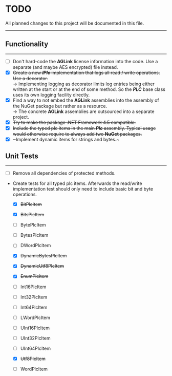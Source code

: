 # TODO

All planned changes to this project will be documented in this file.
___

## Functionality
___

- [ ] Don't hard-code the **AGLink** license information into the code. Use a separate (and maybe AES encrypted) file instead.
- [x] ~~Create a new ***IPlc*** implementation that logs all read / write operations. Use a decorator.~~  
→ Implementing logging as decorator limits log entries being either written at the start or at the end of some method. So the ***PLC*** base class uses its own logging facility directly.
- [x] Find a way to not embed the **AGLink** assemblies into the assembly of the NuGet package but rather as a resource.  
→ The concrete **AGLink** assemblies are outsourced into a separate project. 
- [x] ~~Try to make the package .NET Framework 4.5 compatible.~~
- [x] ~~Include the typed plc items in the main ***Plc*** assembly. Typical usage would otherwise require to always add two **NuGet** packages.~~
- [x] ~Implement dynamic items for strings and bytes.~ 

## Unit Tests
___

- [ ] Remove all dependencies of protected methods.
- Create tests for all typed plc items. Afterwards the read/write implementation test should only need to include basic bit and byte operations.
  - [x] ~~BitPlcItem~~
  - [x] ~~BitsPlcItem~~
  - [ ] BytePlcItem
  - [ ] BytesPlcItem
  - [ ] DWordPlcItem
  - [x] ~~DynamicBytesPlcItem~~
  - [x] ~~DynamicUtf8PlcItem~~
  - [x] ~~EnumPlcItem~~
  - [ ] Int16PlcItem
  - [ ] Int32PlcItem
  - [ ] Int64PlcItem
  - [ ] LWordPlcItem
  - [ ] UInt16PlcItem
  - [ ] UInt32PlcItem
  - [ ] UInt64PlcItem
  - [x] ~~Utf8PlcItem~~
  - [ ] WordPlcItem

